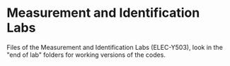 # Measurement and Identification Labs

Files of the Measurement and Identification Labs (ELEC-Y503), look in the "end of lab" folders for working versions of the codes. 
